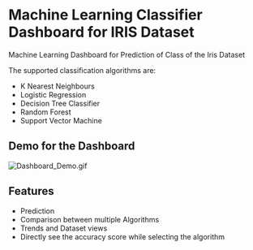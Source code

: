 # Machine Learning Classifier Dashboard for IRIS Dataset

Machine Learning Dashboard for Prediction of Class of the Iris Dataset

The supported classification algorithms are: 
- K Nearest Neighbours
- Logistic Regression
- Decision Tree Classifier
- Random Forest
- Support Vector Machine

## Demo for the Dashboard
![Dashboard_Demo.gif](Dashboard_Demo.gif)

## Features
- Prediction
- Comparison between multiple Algorithms
- Trends and Dataset views
- Directly see the accuracy score while selecting the algorithm